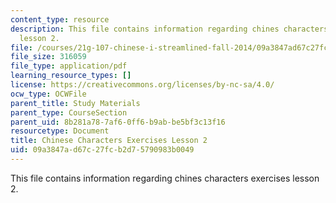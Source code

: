 ```yaml
---
content_type: resource
description: This file contains information regarding chines characters exercises
  lesson 2.
file: /courses/21g-107-chinese-i-streamlined-fall-2014/09a3847ad67c27fcb2d75790983b0049_MIT21G_107F14_L2_mia.pdf
file_size: 316059
file_type: application/pdf
learning_resource_types: []
license: https://creativecommons.org/licenses/by-nc-sa/4.0/
ocw_type: OCWFile
parent_title: Study Materials
parent_type: CourseSection
parent_uid: 8b281a78-7af6-0ff6-b9ab-be5bf3c13f16
resourcetype: Document
title: Chinese Characters Exercises Lesson 2
uid: 09a3847a-d67c-27fc-b2d7-5790983b0049
---
```

This file contains information regarding chines characters exercises lesson 2.